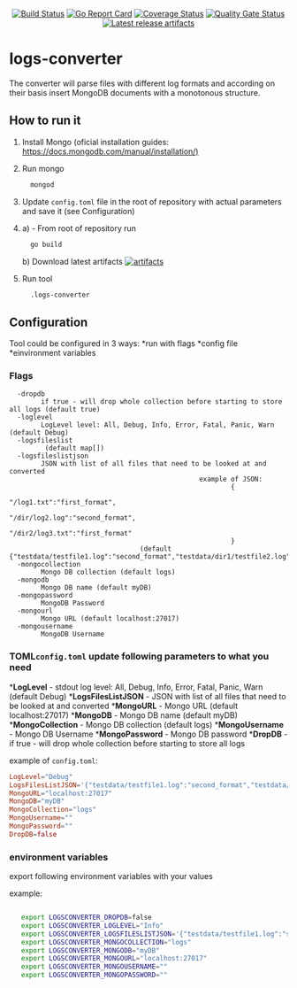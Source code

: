 <p align="center">
    <a href="https://travis-ci.org/oleg-balunenko/logs-converter"><img src="https://travis-ci.org/oleg-balunenko/logs-converter.svg?branch=master" alt="Build Status"></img></a>
    <a href="https://goreportcard.com/report/github.com/oleg-balunenko/logs-converter"><img src="https://goreportcard.com/badge/github.com/oleg-balunenko/logs-converter" alt="Go Report Card"></img></a>
   <a href="https://coveralls.io/github/oleg-balunenko/logs-converter?branch=master"><img src="https://coveralls.io/repos/github/oleg-balunenko/logs-converter/badge.svg?branch=master" alt="Coverage Status"></img></a>
   <a href="https://sonarcloud.io/dashboard?id=logs-converter"><img src="https://sonarcloud.io/api/project_badges/measure?project=logs-converter&metric=alert_status" alt="Quality Gate Status"></img></a>
   <a href="https://github.com/oleg-balunenko/logs-converter/releases/latest"><img src="https://img.shields.io/badge/artifacts-download-blue.svg" alt ="Latest release artifacts"></img></a>
</p>

# logs-converter

The converter will parse files with different log formats and according
on their basis insert MongoDB documents with a monotonous structure.

## How to run it

1. Install Mongo (oficial installation guides: <https://docs.mongodb.com/manual/installation/)>
2. Run mongo

    ```bash
      mongod
    ```

3. Update `config.toml` file in the root of repository with actual parameters and save it (see Configuration)
4. a) - From root of repository run

    ```bash
      go build
    ```
    b) Download latest artifacts [![artifacts](https://img.shields.io/badge/artifacts-download-blue.svg)](https://github.com/oleg-balunenko/logs-converter/releases/latest)

5. Run tool

    ```bash
      .logs-converter
    ```

## Configuration

Tool could be configured in 3 ways:
*run with flags
*config file
*einvironment variables

### Flags

```text
  -dropdb
        if true - will drop whole collection before starting to store all logs (default true)
  -loglevel
        LogLevel level: All, Debug, Info, Error, Fatal, Panic, Warn (default Debug)
  -logsfileslist
         (default map[])
  -logsfileslistjson
        JSON with list of all files that need to be looked at and converted
                                                example of JSON:
                                                        {
                                                                "/log1.txt":"first_format",
                                                                "/dir/log2.log":"second_format",
                                                                "/dir2/log3.txt":"first_format"
                                                        }
                                 (default {"testdata/testfile1.log":"second_format","testdata/dir1/testfile2.log":"first_format"})
  -mongocollection
        Mongo DB collection (default logs)
  -mongodb
        Mongo DB name (default myDB)
  -mongopassword
        MongoDB Password
  -mongourl
        Mongo URL (default localhost:27017)
  -mongousername
        MongoDB Username
```

### TOML`config.toml` update following parameters to what you need

***LogLevel** - stdout log level: All, Debug, Info, Error, Fatal, Panic, Warn (default Debug)
***LogsFilesListJSON** - JSON with list of all files that need to be looked at and converted
***MongoURL** - Mongo URL (default localhost:27017)
***MongoDB** - Mongo DB name (default myDB)
***MongoCollection** - Mongo DB collection (default logs)
***MongoUsername** - Mongo DB Username
***MongoPassword** - Mongo DB password
***DropDB** - if true - will drop whole collection before starting to store all logs

example of `config.toml`:

```toml
LogLevel="Debug"
LogsFilesListJSON='{"testdata/testfile1.log":"second_format","testdata/dir1/testfile2.log":"first_format"}'
MongoURL="localhost:27017"
MongoDB="myDB"
MongoCollection="logs"
MongoUsername=""
MongoPassword=""
DropDB=false
```

### environment variables

export following environment variables with your values

example:

```bash

   export LOGSCONVERTER_DROPDB=false
   export LOGSCONVERTER_LOGLEVEL="Info"
   export LOGSCONVERTER_LOGSFILESLISTJSON='{"testdata/testfile1.log":"second_format","testdata/dir1/testfile2.log":"first_format"}'
   export LOGSCONVERTER_MONGOCOLLECTION="logs"
   export LOGSCONVERTER_MONGODB="myDB"
   export LOGSCONVERTER_MONGOURL="localhost:27017"
   export LOGSCONVERTER_MONGOUSERNAME=""
   export LOGSCONVERTER_MONGOPASSWORD=""
```
